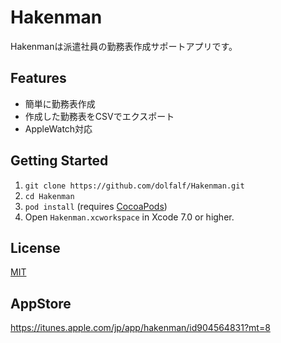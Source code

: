# Hakenman

Hakenmanは派遣社員の勤務表作成サポートアプリです。

## Features

* 簡単に勤務表作成
* 作成した勤務表をCSVでエクスポート
* AppleWatch対応

## Getting Started

1. `git clone https://github.com/dolfalf/Hakenman.git`
2. `cd Hakenman`
3. `pod install` (requires [CocoaPods](https://cocoapods.org))
4. Open `Hakenman.xcworkspace` in Xcode 7.0 or higher.

## License

[MIT](LICENSE)

## AppStore

https://itunes.apple.com/jp/app/hakenman/id904564831?mt=8
